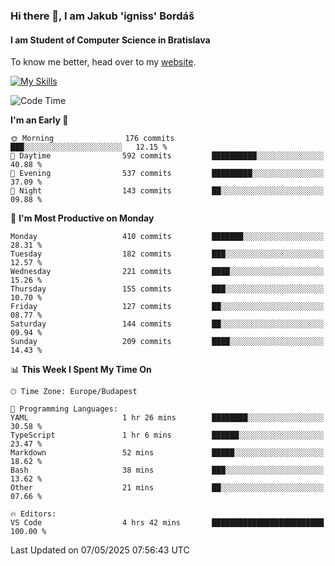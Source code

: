 ### Hi there 👋, I am Jakub 'igniss' Bordáš

#### I am Student of Computer Science in Bratislava
To know me better, head over to my [website](https://bordas.sk).

[![My Skills](https://skillicons.dev/icons?i=js,typescript,html,css,figma,svelte,vue,next,postgresql,nest,express,nodejs)](https://bordas.sk)


<!--START_SECTION:waka-->
![Code Time](http://img.shields.io/badge/Code%20Time-1%2C872%20hrs%2038%20mins-blue)

**I'm an Early 🐤** 

```text
🌞 Morning                176 commits         ███░░░░░░░░░░░░░░░░░░░░░░   12.15 % 
🌆 Daytime                592 commits         ██████████░░░░░░░░░░░░░░░   40.88 % 
🌃 Evening                537 commits         █████████░░░░░░░░░░░░░░░░   37.09 % 
🌙 Night                  143 commits         ██░░░░░░░░░░░░░░░░░░░░░░░   09.88 % 
```
📅 **I'm Most Productive on Monday** 

```text
Monday                   410 commits         ███████░░░░░░░░░░░░░░░░░░   28.31 % 
Tuesday                  182 commits         ███░░░░░░░░░░░░░░░░░░░░░░   12.57 % 
Wednesday                221 commits         ████░░░░░░░░░░░░░░░░░░░░░   15.26 % 
Thursday                 155 commits         ███░░░░░░░░░░░░░░░░░░░░░░   10.70 % 
Friday                   127 commits         ██░░░░░░░░░░░░░░░░░░░░░░░   08.77 % 
Saturday                 144 commits         ██░░░░░░░░░░░░░░░░░░░░░░░   09.94 % 
Sunday                   209 commits         ████░░░░░░░░░░░░░░░░░░░░░   14.43 % 
```


📊 **This Week I Spent My Time On** 

```text
🕑︎ Time Zone: Europe/Budapest

💬 Programming Languages: 
YAML                     1 hr 26 mins        ████████░░░░░░░░░░░░░░░░░   30.58 % 
TypeScript               1 hr 6 mins         ██████░░░░░░░░░░░░░░░░░░░   23.47 % 
Markdown                 52 mins             █████░░░░░░░░░░░░░░░░░░░░   18.62 % 
Bash                     38 mins             ███░░░░░░░░░░░░░░░░░░░░░░   13.62 % 
Other                    21 mins             ██░░░░░░░░░░░░░░░░░░░░░░░   07.66 % 

🔥 Editors: 
VS Code                  4 hrs 42 mins       █████████████████████████   100.00 % 
```


 Last Updated on 07/05/2025 07:56:43 UTC
<!--END_SECTION:waka-->

